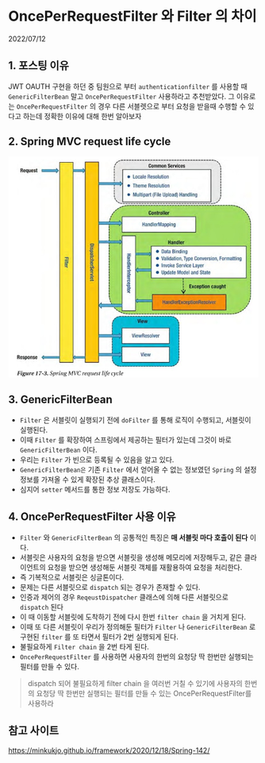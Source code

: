 # OncePerRequestFilter 와 Filter 의 차이
2022/07/12

## 1. 포스팅 이유
JWT OAUTH 구현을 하던 중 팀원으로 부터 `authenticationfilter` 를 사용할 때 `GenericFilterBean` 말고 `OncePerRequestFilter` 사용하라고 추천받았다.
그 이유로는 `OncePerRequestFilter` 의 경우 다른 서블렛으로 부터 요청을 받을때 수행할 수 있다고 하는데 정확한 이유에 대해 한번 알아보자

## 2. Spring MVC request life cycle
![img.png](../images/mvcreaueestlifecycle.png)

## 3. GenericFilterBean
- `Filter` 은 서블릿이 실행되기 전에 `doFilter` 를 통해 로직이 수행되고, 서블릿이 실행된다.
- 이때 `Filter` 를 확장하여 스프링에서 제공하는 필터가 있는데 그것이 바로 `GenericFilterBean` 이다.
- 우리는 `Filter` 가 빈으로 등록될 수 있음을 알고 있다.
- `GenericFilterBean은` 기존 `Filter` 에서 얻어올 수 없는 정보였던 `Spring` 의 설정 정보를 가져올 수 있게 확장된 추상 클래스이다.
- 심지어 `setter` 메서드를 통한 정보 저장도 가능하다.

## 4. OncePerRequestFilter 사용 이유
- `Filter` 와 `GenericFilterBean` 의 공통적인 특징은 **매 서블릿 마다 호출이 된다** 이다.
- 서블릿은 사용자의 요청을 받으면 서블릿을 생성해 메모리에 저장해두고, 같은 클라이언트의 요청을 받으면 생성해둔 서블릿 객체를 재활용하여 요청을 처리한다.
- 즉 기복적으로 서블릿은 싱글톤이다.
- 문제는 다른 서블릿으로 `dispatch` 되는 경우가 존재할 수 있다.
- 인증과 제어의 경우 `ReqeustDispatcher` 클래스에 의해 다른 서블릿으로 `dispatch` 된다
- 이 때 이동할 서블릿에 도착하기 전에 다시 한번 `filter chain` 을 거치게 된다.
- 이때 또 다른 서블릿이 우리가 정의해둔 필터가 `Filter` 나 `GenericFilterBean` 로 구현된 `filter` 를 또 타면서 필터가 2번 실행되게 된다.
- 불필요하게 `Filter chain` 을 2번 타게 된다.
- `OncePerRequestFilter` 를 사용하면 사용자의 한번의 요청당 딱 한번만 실행되는 필터를 만들 수 있다.

> dispatch 되어 불필요하게 filter chain 을 여러번 거칠 수 있기에 사용자의 한번의 요청당 딱 한번만 실행되는 필터를 만들 수 있는 OncePerRequestFilter를 사용하라

## 참고 사이트
https://minkukjo.github.io/framework/2020/12/18/Spring-142/